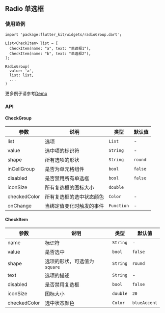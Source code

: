 ## Radio 单选框

### 使用范例

```
import 'package:flutter_kit/widgets/radioGroup.dart';

List<CheckItem> list = [
  CheckItem(name: "a", text: "单选框1"),
  CheckItem(name: "b", text: "单选框2"),
];

RadioGroup(
  value: 'a',
  list: list,
  ...
)
```

更多例子请参考[Demo](../lib/routes/demoRadio.dart)

### API

#### CheckGroup

| 参数  | 说明  | 类型  | 默认值  |
| ------------ | ------------ | ------------ | ------------ |
| list | 选项 | `List` | - |
| value | 选中项的标识符 | `String` | - |
| shape | 所有选项的形状 | `String` | `round` |
| inCellGroup | 是否为单元格组件 | `bool` | `false` |
| disabled | 是否禁用所有单选框 | `bool` | `false` |
| iconSize | 所有复选框的图标大小 | `double` | |
| checkedColor | 所有复选框的选中状态颜色 | `Color` | - |
| onChange | 当绑定值变化时触发的事件 | `Function` | - |

#### CheckItem

| 参数  | 说明  | 类型  | 默认值  |
| ------------ | ------------ | ------------ | ------------ |
| name | 标识符 | `String` | - |
| value | 是否选中 | `bool` | `false` |
| shape | 选项的形状，可选值为`square` | `String` | `round` |
| text | 选项的描述 | `String` | - |
| disabled | 是否禁用复选框 | `bool` | `false` |
| iconSize | 图标大小 | `double` | `20` |
| checkedColor | 选中状态颜色 | `Color` | `blueAccent` |
